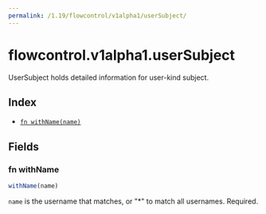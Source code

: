 ```yaml
---
permalink: /1.19/flowcontrol/v1alpha1/userSubject/
---
```


# flowcontrol.v1alpha1.userSubject

UserSubject holds detailed information for user-kind subject.

## Index

* [`fn withName(name)`](#fn-withname)

## Fields

### fn withName

```ts
withName(name)
```

`name` is the username that matches, or "*" to match all usernames. Required.